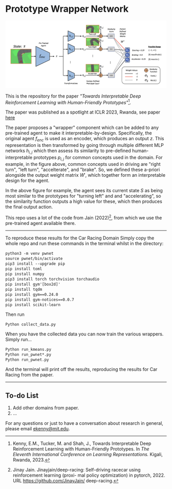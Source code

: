 
# Prototype Wrapper Network

![alt text](graphics/title.png "Title")


This is the repository for the paper *"Towards Interpretable Deep Reinforcement Learning with Human-Friendly Prototypes"*[^1].

The paper was published as a spotlight at ICLR 2023, Rwanda, see paper [here](https://openreview.net/forum?id=hWwY_Jq0xsN)

The paper proposes a "wrapper" component which can be added to any pre-trained agent to make it interpretable-by-design. Specifically, the original agent $f_{enc}$ is used as an encoder, which produces an output $z$. This representation is then transformed by going through multiple different MLP networks $h_{i,j}$ which then assess its similarity to pre-defined human-interpretable prototypes $p_{i,j}$ for common concepts used in the domain. For example, in the figure above, common concepts used in driving are "right turn", "left turn", "accelterate", and "brake". So, we defined these a-priori alongside the output weight matrix $W'$, which together form an interpretable design for the agent.

In the above figure for example, the agent sees its current state $S$ as being most similar to the prototypes for "turning left" and and "accelerating", so the similarity function outputs a high value for these, which then produces the final output action.

This repo uses a lot of the code from Jain (2022)[^2], from which we use the pre-trained agent available there.

--------------

To reproduce these results for the Car Racing Domain Simply copy the whole repo and run these commands in the terminal whilst in the directory:

```
python3 -m venv pwnet
source pwnet/bin/activate
pip3 install --upgrade pip
pip install toml
pip install numpy
pip3 install torch torchvision torchaudio
pip install gym'[box2d]'
pip install tqdm
pip install gym==0.24.0
pip install gym-notices==0.0.7
pip install scikit-learn
```

Then run

```
Python collect_data.py
```

When you have the collected data you can now train the various wrappers. Simply run...

```
Python run_kmeans.py
Python run_pwnet*.py
Python run_pwnet.py
```

And the terminal will print off the results, reproducing the results for Car Racing from the paper.

------------------------

## To-do List
1. Add other domains from paper.
2. ... 

For any questions or just to have a conversation about research in general, please email ekenny@mit.edu.


[^1]: Kenny, E.M., Tucker, M. and Shah, J., Towards Interpretable Deep Reinforcement Learning with Human-Friendly Prototypes. In *The Eleventh International Conference on Learning Representations.* Kigali, Rwanda, 2023.

[^2]: Jinay Jain. Jinayjain/deep-racing: Self-driving racecar using reinforcement learning (proxi- mal policy optimization) in pytorch, 2022. URL https://github.com/JinayJain/ deep-racing.

